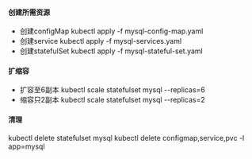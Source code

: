 #### 创建所需资源

- 创建configMap
kubectl apply -f mysql-config-map.yaml
- 创建service
kubectl apply -f mysql-services.yaml
- 创建statefulSet
kubectl apply -f mysql-stateful-set.yaml


#### 扩缩容

- 扩容至6副本
kubectl scale statefulset mysql --replicas=6
- 缩容只2副本
kubectl scale statefulset mysql --replicas=2


#### 清理

kubectl delete statefulset mysql
kubectl delete configmap,service,pvc -l app=mysql
